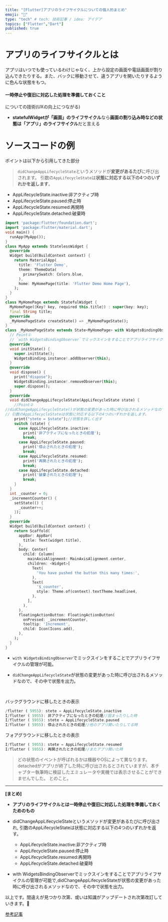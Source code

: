```yaml
---
title: "[Flutter]アプリのライフサイクルについての個人的まとめ"
emoji: "💨"
type: "tech" # tech: 技術記事 / idea: アイデア
topics: ["Flutter","Dart"]
published: true
---
```

# アプリのライフサイクルとは
アプリはいつでも使っているわけじゃなく、上から設定の画面や電話画面が割り込んできたりする。また、バックに移動させて、違うアプリを開いたりするように色んな状態をもつ。

#### 一時停止や復旧に対応した処理を準備しておくこと

についての技術(UXの向上につながる)

- **statefulWidgetが「画面」のライフサイクル**なら**画面の割り込み時などの状態は「アプリ」のライフサイクル**だと言える

# ソースコードの例
ポイントは以下から引用してきた部分
>`didChangeAppLifecycleState`というメソッドが**変更があるたび**に呼び出されます。
>引数の`AppLifecycleState`は**状態に対応する以下の4つのいずれかを返します**。

- AppLifecycleState.inactive:非アクティブ時
- AppLifecycleState.paused:停止時
- AppLifecycleState.resumed:再開時
- AppLifecycleState.detached:破棄時

```dart:main.dart
import 'package:flutter/foundation.dart';
import 'package:flutter/material.dart';
void main() {
  runApp(MyApp());
}
class MyApp extends StatelessWidget {
  @override
  Widget build(BuildContext context) {
    return MaterialApp(
      title: 'Flutter Demo',
      theme: ThemeData(
        primarySwatch: Colors.blue,
      ),
      home: MyHomePage(title: 'Flutter Demo Home Page'),
    );
  }
}
class MyHomePage extends StatefulWidget {
  MyHomePage({Key? key, required this.title}) : super(key: key);
  final String title;
  @override
  _MyHomePageState createState() => _MyHomePageState();
}
class _MyHomePageState extends State<MyHomePage> with WidgetsBindingObserver {
  // Point①
  // `with WidgetsBindingObserver`でミックスインをすることでアプリライフサイクルの管理が可能
  @override
  void initState() {
    super.initState();
    WidgetsBinding.instance!.addObserver(this);
  }
  @override
  void dispose() {
    print("dispose");
    WidgetsBinding.instance!.removeObserver(this);
    super.dispose();
  }
  @override
  void didChangeAppLifecycleState(AppLifecycleState state) {
    //Point②
//didChangeAppLifecycleState()が状態の変更があった時に呼び出されるメソッドなのでその中で状態を出力。
// 引数のAppLifecycleStateは状態に対応する以下の4つのいずれかを返します。
    print("stete = $state");//状態を詳しく出す
    switch (state) {
      case AppLifecycleState.inactive:
        print('非アクティブになったときの処理');
        break;
      case AppLifecycleState.paused:
        print('停止されたときの処理');
        break;
      case AppLifecycleState.resumed:
        print('再開されたときの処理');
        break;
      case AppLifecycleState.detached:
        print('破棄されたときの処理');
        break;
    }
  }
  int _counter = 0;
  _incrementCounter() {
    setState(() {
      _counter++;
    });
  }
  @override
  Widget build(BuildContext context) {
    return Scaffold(
      appBar: AppBar(
        title: Text(widget.title),
      ),
      body: Center(
        child: Column(
          mainAxisAlignment: MainAxisAlignment.center,
          children: <Widget>[
            Text(
              'You have pushed the button this many times:',
            ),
            Text(
              '$_counter',
              style: Theme.of(context).textTheme.headline4,
            ),
          ],
        ),
      ),
      floatingActionButton: FloatingActionButton(
        onPressed: _incrementCounter,
        tooltip: 'Increment',
        child: Icon(Icons.add),
      ),
    );
  }
}
```

- `with WidgetsBindingObserver`でミックスインをすることでアプリライフサイクルの管理が可能。

- `didChangeAppLifecycleState`が状態の変更があった時に呼び出されるメソッドなので、その中で状態を出力。

<br>

バックグラウンドに移したときの表示
```dart
/flutter ( 5955): stete = AppLifecycleState.inactive
I/flutter ( 5955): 非アクティブになったときの処理//固まったりした時
I/flutter ( 5955): stete = AppLifecycleState.paused
I/flutter ( 5955): 停止されたときの処理//他のアプリ開いたりしてる時
```
フォアグラウンドに移したときの表示
```dart
I/flutter ( 5955): stete = AppLifecycleState.resumed
I/flutter ( 5955): 再開されたときの処理//またアプリ開いた時
```
>どの状態のイベントが呼ばれるかは機器やOSによって異なります。
detachedがアプリが終了した時に呼び出されるとされていますが、本チャプター執筆時に検証したエミュレータや実機では表示させることができませんでした。
とのこと。

***
**[まとめ]**
- **アプリのライフサイクルとは一時停止や復旧に対応した処理を準備しておくためのもの**

- didChangeAppLifecycleStateというメソッドが変更があるたびに呼び出され,
引数のAppLifecycleStateは状態に対応する以下の4つのいずれかを返す。

  - AppLifecycleState.inactive:非アクティブ時
  - AppLifecycleState.paused:停止時
  - AppLifecycleState.resumed:再開時
  - AppLifecycleState.detached:破棄時

- with WidgetsBindingObserverでミックスインをすることでアプリライフサイクルの管理が可能で,didChangeAppLifecycleStateが状態の変更があった時に呼び出されるメソッドなので、その中で状態を出力。    

以上です。間違えが見つかり次第、或いは知識がアップデートされ次第改訂していきます。🙏

[参考記事](https://zenn.dev/kazutxt/books/flutter_practice_introduction/viewer/intermediate_applifecycle#%E3%82%A2%E3%83%97%E3%83%AA%E3%81%AE%E3%83%A9%E3%82%A4%E3%83%95%E3%82%B5%E3%82%A4%E3%82%AF%E3%83%AB%E3%81%A8%E3%81%AF)